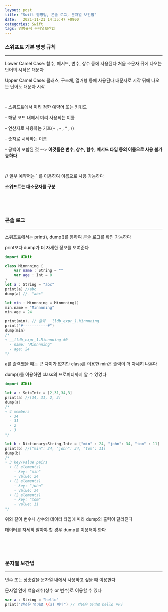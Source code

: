 ```yaml
---
layout: post
title: "Swift 명명법, 콘솔 로그, 문자열 보간법"
date:   2021-11-21 14:35:47 +0900
categories: Swift
tags: 명명규칙 문자열보간법
---
```


### **스위프트 기본 명명 규칙**

****

Lower Camel Case: 함수, 메서드, 변수, 상수 등에 사용된다 처음 소문자 뒤에 나오는 단어의 시작은 대문자

Upper Camel Case: 클래스, 구조체, 열거형 등에 사용된다 대문자로 시작 뒤에 나오는 단어도 대문자 시작

&nbsp;

\- 스위프트에서 미리 정한 예약어 또는 키워드

\- 해당 코드 내에서 미리 사용되는 이름

\- 연산자로 사용하는 기호(+ , - , * , /)

\- 숫자로 시작하는 이름

\- 공백이 포함된 것           --> **이것들은 변수, 상수, 함수, 메서드 타입 등의 이름으로 사용 불가능하다**

&nbsp;

// 일부 예약어는  ` 를 이용하여 이름으로 사용 가능하다

**스위프트는 대소문자를 구분**

&nbsp;

&nbsp;

### **콘솔 로그**

****

스위프트에서는 print(), dump()를 통하여 콘솔 로그를 확인 가능하다

print보다 dump가 더 자세한 정보를 보여준다



```swift
import UIKit

class Minnnning {
    var name : String = ""
    var age : Int = 0
}
let a : String = "abc"
print(a) //abc
dump(a) //- "abc"

let min : Minnnning = Minnnning()
min.name = "Minnnning"
min.age = 24

print(min). // 출력 __lldb_expr_1.Minnnning
print("#-----------#")
dump(min)
/*
▿ __lldb_expr_1.Minnnning #0
  - name: "Minnnning"
  - age: 24
*/

```



a를 출력했을 때는 큰 차이가 없지만 class를 이용한 min은 출력이 더 자세히 나온다

dump()를 이용하면 class의 프로퍼티까지 알 수 있었다



```swift
import UIKit

let a : Set<Int> = [2,31,34,3]
print(a) //[34, 31, 2, 3]
dump(a)
/*
▿ 4 members
  - 34
  - 31
  - 2
  - 3
*/

let b : Dictionary<String,Int> = ["min" : 24, "john": 34, "tom" : 11]
print(b) //["min": 24, "john": 34, "tom": 11]
dump(b)
/*
▿ 3 key/value pairs
  ▿ (2 elements)
    - key: "min"
    - value: 24
  ▿ (2 elements)
    - key: "john"
    - value: 34
  ▿ (2 elements)
    - key: "tom"
    - value: 11
*/
```



위와 같이 변수나 상수의 데이터 타입에 따라 dump의 출력이 달라진다

데이터를 자세히 알아야 할 경우 dump를 이용해야 한다

&nbsp;

&nbsp;

### **문자열 보간법**

****

변수 또는 상숫값을 문자열 내에서 사용하고 싶을 때 이용한다

문자열 안에 백슬래쉬(상수 or 변수)로 이용할 수 있다

```swift
var a : String = "hello"
print("안녕은 영어로 \(a) 이다") // 안녕은 영어로 hello 이다
```


